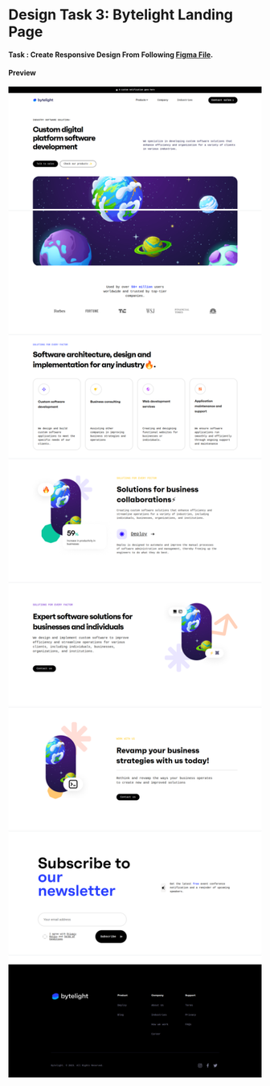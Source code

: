 # Design Task 3: Bytelight Landing Page

#### Task : Create Responsive Design From Following [Figma File](https://www.figma.com/file/VKeMOWFjpEV26Oc406kAPe/Bytelight---Landing-Page-freebie-(Community)-(Copy)?node-id=1%3A4746&t=UraDJD4BPH3NumnG-1).

#### Preview
![](README_ASSETS/Design_3_Image1.png)
![](README_ASSETS/Design_3_Image2.png)
![](README_ASSETS/Design_3_Image3.png)
![](README_ASSETS/Design_3_Image4.png)
![](README_ASSETS/Design_3_Image5.png)
![](README_ASSETS/Design_3_Image6.png)
![](README_ASSETS/Design_3_Image7.png)
![](README_ASSETS/Design_3_Image8.png)